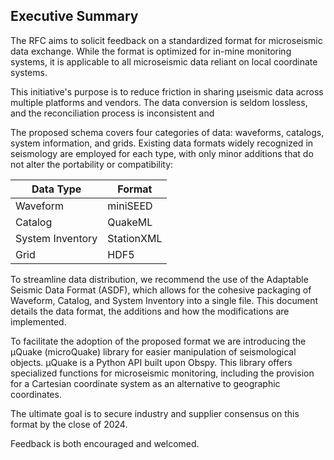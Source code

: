 
## Executive Summary

The RFC aims to solicit feedback on a standardized format for microseismic data exchange. While the format is optimized for in-mine monitoring systems, it is applicable to all microseismic data reliant on local coordinate systems.

This initiative's purpose is to reduce friction in sharing μseismic data across multiple platforms and vendors. The data conversion is seldom lossless, and the reconciliation process is inconsistent and

The proposed schema covers four categories of data: waveforms, catalogs, system information, and grids. Existing data formats widely recognized in seismology are employed for each type, with only minor additions that do not alter the portability or compatibility:

|Data Type        | Format     |
|-----------------|------------|
| Waveform        | miniSEED    |
| Catalog         | QuakeML     |
| System Inventory| StationXML  |
| Grid            | HDF5        |

To streamline data distribution, we recommend the use of the Adaptable Seismic Data Format (ASDF), which allows for the cohesive packaging of Waveform, Catalog, and System Inventory into a single file. This document details the data format, the additions and how the modifications are implemented.

To facilitate the adoption of the proposed format we are introducing the μQuake (microQuake) library for easier manipulation of seismological objects. μQuake is a Python API built upon Obspy. This library offers specialized functions for microseismic monitoring, including the provision for a Cartesian coordinate system as an alternative to geographic coordinates.

The ultimate goal is to secure industry and supplier consensus on this format by the close of 2024. 

Feedback is both encouraged and welcomed.

<!--stackedit_data:
eyJoaXN0b3J5IjpbLTExMjc4NzkyMDMsLTIwNjA1MTkxNDAsMT
Q4MTQ2Nzg5MV19
-->